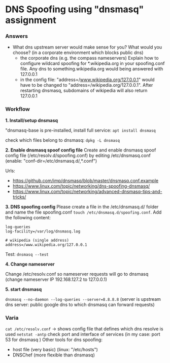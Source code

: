 # DNS Spoofing using "dnsmasq" assignment

### Answers

- What dns upstream server would make sense for you? What would you choose? (in a corporate environment which blocks public dns)
  - the corporate dns (e.g. the compass nameservers)
    Explain how to configure wildcard spoofing for \*.wikipedia.org in your spoofing.conf file. Any dns to something.wikipedia.org would being answered with 127.0.0.1
  - in the config file: "address=/www.wikipedia.org/127.0.0.1" would have to be changed to "address=/wikipedia.org/127.0.0.1". After restarting dnsmasq, subdomains of wikipedia will also return 127.0.0.1

### Workflow

**1. Install/setup dnsmasq**

"dnsmasq-base is pre-installed, install full service: `apt install dnsmasq`

check which files belong to dnsmasq: `dpkg -L dnsmasq`

**2. Enable dnsmasq spoof config file**
Create and enable dnsmasq spoof config file (/etc/resolv.d/spoofing.conf) by editing /etc/dnsmasq.conf (enable: "conf-dir=/etc/dnsmasq.d/,\*.conf")

Urls:

- https://github.com/imp/dnsmasq/blob/master/dnsmasq.conf.example
- https://www.linux.com/topic/networking/dns-spoofing-dnsmasq/
- https://www.linux.com/topic/networking/advanced-dnsmasq-tips-and-tricks/

**3. DNS spoofing config**
Please create a file in the /etc/dnsmasq.d/ folder and name the file spoofing.conf
`touch /etc/dnsmasq.d/spoofing.conf`.
Add the following content:

```
log-queries
log-facility=/var/log/dnsmasq.log

# wikipedia (single address)
address=/www.wikipedia.org/127.0.0.1
```

Test: `dnsmasq --test`

**4. Change nameserver**

Change /etc/resolv.conf so nameserver requests will go to dnsmasq (change nameserver IP 192.168.127.2 to 127.0.0.1)

**5. start dnsmasq**

`dnsmasq --no-daemon --log-queries --server=8.8.8.8` (server is upstream dns server: public google dns to which dnsmasq can forward requests)

### Varia

`cat /etc/resolv.conf` -> shows config file that defines which dns resolve is used
`netstat -antp` check port and interface of services (in my case: port 53 for dnsmasq )
Other tools for dns spoofing:

- host file (very basic) (linux: "/etc/hosts")
- DNSChef (more flexible than dnsmasq)
